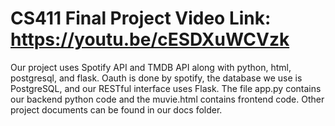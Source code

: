 # CS411 Final Project Video Link: https://youtu.be/cESDXuWCVzk

Our project uses Spotify API and TMDB API along with python, html, postgresql, and flask. Oauth is done by spotify, the database we use is PostgreSQL, and our RESTful interface uses Flask. 
The file app.py contains our backend python code and the muvie.html contains frontend code.
Other project documents can be found in our docs folder.
